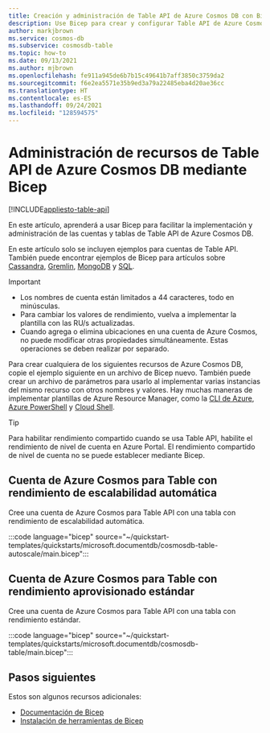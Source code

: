 ```yaml
---
title: Creación y administración de Table API de Azure Cosmos DB con Bicep
description: Use Bicep para crear y configurar Table API de Azure Cosmos DB.
author: markjbrown
ms.service: cosmos-db
ms.subservice: cosmosdb-table
ms.topic: how-to
ms.date: 09/13/2021
ms.author: mjbrown
ms.openlocfilehash: fe911a945de6b7b15c49641b7aff3850c3759da2
ms.sourcegitcommit: f6e2ea5571e35b9ed3a79a22485eba4d20ae36cc
ms.translationtype: HT
ms.contentlocale: es-ES
ms.lasthandoff: 09/24/2021
ms.locfileid: "128594575"
---
```

# <a name="manage-azure-cosmos-db-table-api-resources-using-bicep"></a>Administración de recursos de Table API de Azure Cosmos DB mediante Bicep

[!INCLUDE[appliesto-table-api](../includes/appliesto-table-api.md)]

En este artículo, aprenderá a usar Bicep para facilitar la implementación y administración de las cuentas y tablas de Table API de Azure Cosmos DB.

En este artículo solo se incluyen ejemplos para cuentas de Table API. También puede encontrar ejemplos de Bicep para artículos sobre [Cassandra](../cassandra/manage-with-bicep.md), [Gremlin](../graph/manage-with-bicep.md), [MongoDB](../mongodb/manage-with-bicep.md) y [SQL](../sql/manage-with-bicep.md).

> [!IMPORTANT]
>
> * Los nombres de cuenta están limitados a 44 caracteres, todo en minúsculas.
> * Para cambiar los valores de rendimiento, vuelva a implementar la plantilla con las RU/s actualizadas.
> * Cuando agrega o elimina ubicaciones en una cuenta de Azure Cosmos, no puede modificar otras propiedades simultáneamente. Estas operaciones se deben realizar por separado.

Para crear cualquiera de los siguientes recursos de Azure Cosmos DB, copie el ejemplo siguiente en un archivo de Bicep nuevo. También puede crear un archivo de parámetros para usarlo al implementar varias instancias del mismo recurso con otros nombres y valores. Hay muchas maneras de implementar plantillas de Azure Resource Manager, como la [CLI de Azure](../../azure-resource-manager/bicep/deploy-cli.md), [Azure PowerShell](../../azure-resource-manager/bicep/deploy-powershell.md) y [Cloud Shell](../../azure-resource-manager/bicep/deploy-cloud-shell.md).

> [!TIP]
> Para habilitar rendimiento compartido cuando se usa Table API, habilite el rendimiento de nivel de cuenta en Azure Portal. El rendimiento compartido de nivel de cuenta no se puede establecer mediante Bicep.

<a id="create-autoscale"></a>

## <a name="azure-cosmos-account-for-table-with-autoscale-throughput"></a>Cuenta de Azure Cosmos para Table con rendimiento de escalabilidad automática

Cree una cuenta de Azure Cosmos para Table API con una tabla con rendimiento de escalabilidad automática.

:::code language="bicep" source="~/quickstart-templates/quickstarts/microsoft.documentdb/cosmosdb-table-autoscale/main.bicep":::

<a id="create-manual"></a>

## <a name="azure-cosmos-account-for-table-with-standard-provisioned-throughput"></a>Cuenta de Azure Cosmos para Table con rendimiento aprovisionado estándar

Cree una cuenta de Azure Cosmos para Table API con una tabla con rendimiento estándar.

:::code language="bicep" source="~/quickstart-templates/quickstarts/microsoft.documentdb/cosmosdb-table/main.bicep":::

## <a name="next-steps"></a>Pasos siguientes

Estos son algunos recursos adicionales:

* [Documentación de Bicep](../../azure-resource-manager/bicep/index.yml)
* [Instalación de herramientas de Bicep](../../azure-resource-manager/bicep/install.md)
